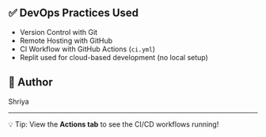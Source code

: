 
## ✅ DevOps Practices Used

- Version Control with Git
- Remote Hosting with GitHub
- CI Workflow with GitHub Actions (`ci.yml`)
- Replit used for cloud-based development (no local setup)

## 🧠 Author

Shriya

---

💡 Tip: View the **Actions tab** to see the CI/CD workflows running!

